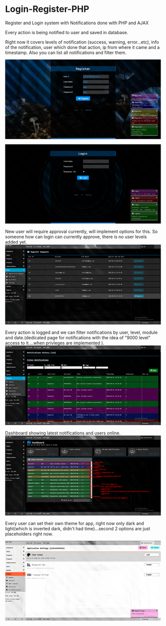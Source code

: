 # Login-Register-PHP
Register and Login system with Notifications done with PHP and AJAX

Every action is being notified to user and saved in database.

Right now it covers levels of notification (success, warning, error...etc), info of the notification, user which done that action, ip from where it came and a timestamp. Also you can list all notifications and filter them. 

![alt text](https://raw.githubusercontent.com/MyUserNameIsMyUserName/Login-Register-PHP/master/assets/images/Screenshot_5.png)

![alt text](https://raw.githubusercontent.com/MyUserNameIsMyUserName/Login-Register-PHP/master/assets/images/screenshot_6.png)

New user will require approval currently, will implement options for this.
So someone how can login can currently approve, there is no user levels added yet.
![alt text](https://raw.githubusercontent.com/MyUserNameIsMyUserName/Login-Register-PHP/master/assets/images/login.png)



Every action is logged and we can filter notifications by user, level, module and date.(dedicated page for notifications with the idea of "9000 level" access to it....when privleges are implemented ).
![alt text](https://raw.githubusercontent.com/MyUserNameIsMyUserName/Login-Register-PHP/master/assets/images/login4.png)


Dashboard showing latest notifications and users online.
![alt text](https://raw.githubusercontent.com/MyUserNameIsMyUserName/Login-Register-PHP/master/assets/images/login2.png)


Every user can set their own theme for app, right now only dark and light(which is inverted dark, didn't had time)...second 2 options are just placeholders right now.

![alt text](https://raw.githubusercontent.com/MyUserNameIsMyUserName/Login-Register-PHP/master/assets/images/login3.png)
